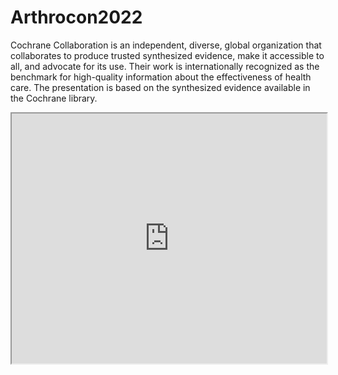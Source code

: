 # Arthrocon2022

Cochrane Collaboration  is an independent, diverse, global organization that collaborates to produce trusted synthesized evidence, make it accessible to all, and advocate for its use. Their work is internationally recognized as the benchmark for high-quality information about the effectiveness of health care.
The presentation is based on the synthesized evidence available in the Cochrane library.

<iframe src="https://youtu.be/LsqJsDs-a6M" width="100%" height="400px" data-external="1"></iframe>

